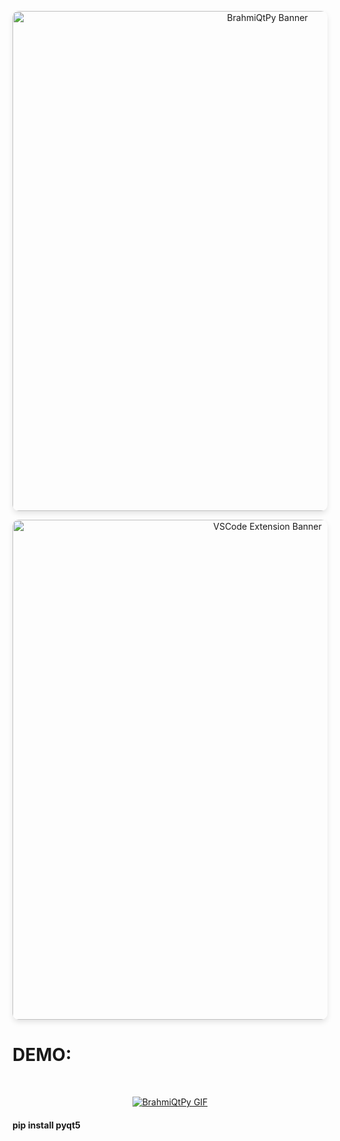<p align="center">
  <img width="800" style="border-radius: 10px; box-shadow: 0 4px 8px rgba(0, 0, 0, 0.1);" src="https://github.com/brahmihub/BrahmiQtPy/assets/151893249/43cab57b-02b2-46cb-889f-3f3ee50021fd/BrahmiQtPy.jpg" alt="BrahmiQtPy Banner">
</p>

<p align="center">
  <img width="800" style="border-radius: 10px; box-shadow: 0 4px 8px rgba(0, 0, 0, 0.1);" src="https://github.com/brahmihub/BrahmiQtPy/assets/151893249/92df0b62-76af-46d0-949c-43b83f856106/VSCode_extension_that_Converts_qtDesign_ui_to_Python_code.jpg" alt="VSCode Extension Banner">
</p>
<h1>DEMO: </h1></br>
<p align="center">
  <a href="https://github.com/brahmihub/BrahmiQtPy/assets/151893249/e8cb0da8-b98d-4f6c-adf9-0833aaad8522">
    <img src="https://github.com/brahmihub/BrahmiQtPy/assets/151893249/e8cb0da8-b98d-4f6c-adf9-0833aaad8522/brahmiqtpy.gif" alt="BrahmiQtPy GIF">
  </a>
</p>

<h4>pip install pyqt5</h4>
